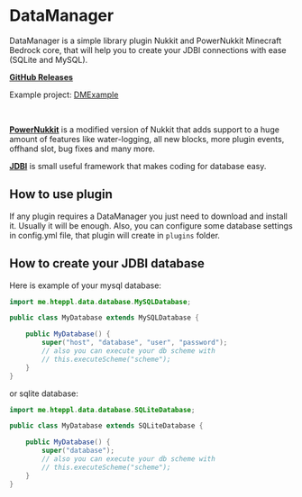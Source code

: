 # DataManager

DataManager is a simple library plugin Nukkit and PowerNukkit Minecraft Bedrock core, that will help you to create your JDBI
connections with ease (SQLite and MySQL).

[**GitHub Releases**](https://github.com/hteppl/DataManager/releases)

Example project: [DMExample](https://github.com/hteppl/DMExample)

<br>

[**PowerNukkit**](https://github.com/PowerNukkit/PowerNukkit) is a modified version of Nukkit that adds support to a
huge amount of features like water-logging, all new blocks, more plugin events, offhand slot, bug fixes and many more.

[**JDBI**](https://jdbi.org) is small useful framework that makes coding for database easy.

## How to use plugin

If any plugin requires a DataManager you just need to download and install it. Usually it will be enough. Also, you can
configure some database settings in config.yml file, that plugin will create in `plugins` folder.

## How to create your JDBI database

Here is example of your mysql database:

```java
import me.hteppl.data.database.MySQLDatabase;

public class MyDatabase extends MySQLDatabase {

    public MyDatabase() {
        super("host", "database", "user", "password");
        // also you can execute your db scheme with 
        // this.executeScheme("scheme");
    }
}
```

or sqlite database:

```java
import me.hteppl.data.database.SQLiteDatabase;

public class MyDatabase extends SQLiteDatabase {

    public MyDatabase() {
        super("database");
        // also you can execute your db scheme with 
        // this.executeScheme("scheme");
    }
}
```
